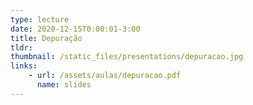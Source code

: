 ```yaml
---
type: lecture
date: 2020-12-15T0:00:01-3:00
title: Depuração
tldr: 
thumbnail: /static_files/presentations/depuracao.jpg
links: 
    - url: /assets/aulas/depuracao.pdf
      name: slides
---
```

